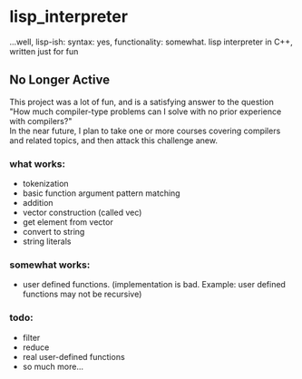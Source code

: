 # lisp_interpreter
...well, lisp-ish: syntax: yes, functionality: somewhat.
lisp interpreter in C++, written just for fun

## No Longer Active
This project was a lot of fun, and is a satisfying answer to the question "How much compiler-type problems can I solve with no prior experience with compilers?"  
In the near future, I plan to take one or more courses covering compilers and related topics, and then attack this challenge anew.

### what works:
* tokenization
* basic function argument pattern matching
* addition
* vector construction (called vec)
* get element from vector
* convert to string
* string literals

### somewhat works:
* user defined functions. (implementation is bad. Example: user defined functions may not be recursive)

### todo:
* filter
* reduce
* real user-defined functions
* so much more...

